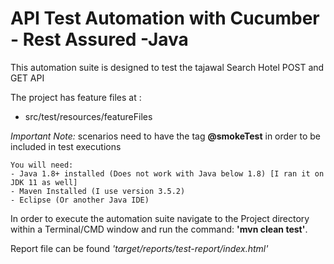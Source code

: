 API Test Automation with Cucumber - Rest Assured -Java
=====================================
This automation suite is designed to test the tajawal Search Hotel POST and GET API

The project has feature files at : 
 - src/test/resources/featureFiles

*Important Note:* scenarios need to have the tag **@smokeTest** in order to be included in test executions
```
You will need:
- Java 1.8+ installed (Does not work with Java below 1.8) [I ran it on JDK 11 as well]
- Maven Installed (I use version 3.5.2)
- Eclipse (Or another Java IDE)
```

In order to execute the automation suite navigate to the Project directory within a Terminal/CMD window and run the command: **'mvn clean test'**. 

Report file can be found *'target/reports/test-report/index.html'*
